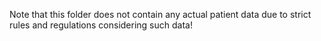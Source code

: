 Note that this folder does not contain any actual patient data due to strict rules and regulations considering such data! 

